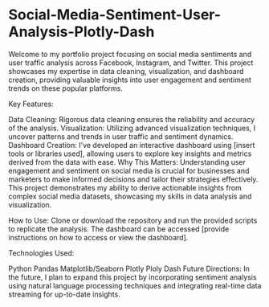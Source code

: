 # Social-Media-Sentiment-User-Analysis-Plotly-Dash
Welcome to my portfolio project focusing on social media sentiments and user traffic analysis across Facebook, Instagram, and Twitter. This project showcases my expertise in data cleaning, visualization, and dashboard creation, providing valuable insights into user engagement and sentiment trends on these popular platforms.

Key Features:

Data Cleaning: Rigorous data cleaning ensures the reliability and accuracy of the analysis.
Visualization: Utilizing advanced visualization techniques, I uncover patterns and trends in user traffic and sentiment dynamics.
Dashboard Creation: I've developed an interactive dashboard using [insert tools or libraries used], allowing users to explore key insights and metrics derived from the data with ease.
Why This Matters:
Understanding user engagement and sentiment on social media is crucial for businesses and marketers to make informed decisions and tailor their strategies effectively. This project demonstrates my ability to derive actionable insights from complex social media datasets, showcasing my skills in data analysis and visualization.

How to Use:
Clone or download the repository and run the provided scripts to replicate the analysis. The dashboard can be accessed [provide instructions on how to access or view the dashboard].

Technologies Used:

Python
Pandas
Matplotlib/Seaborn
Plotly
Ploly Dash
Future Directions:
In the future, I plan to expand this project by incorporating sentiment analysis using natural language processing techniques and integrating real-time data streaming for up-to-date insights.
